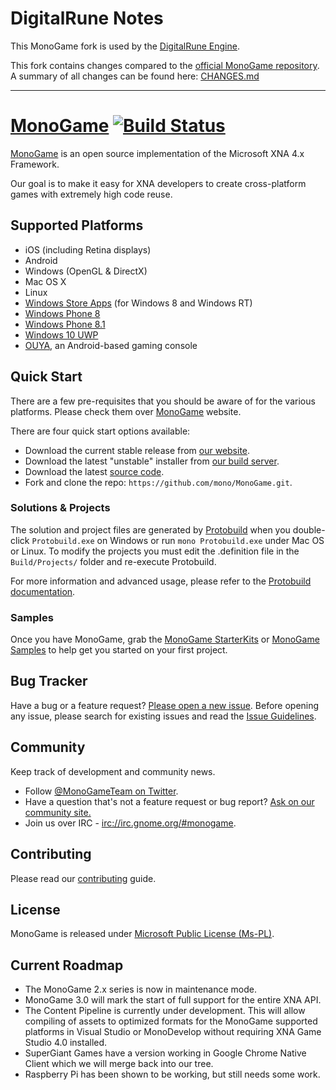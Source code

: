 # DigitalRune Notes

This MonoGame fork is used by the [DigitalRune Engine](https://github.com/DigitalRune/DigitalRune). 

This fork contains changes compared to the [official MonoGame repository](https://github.com/mono/MonoGame).
A summary of all changes can be found here: [CHANGES.md](CHANGES.md)


----------


# [MonoGame](http://monogame.net/) [![Build Status](http://teamcity.monogame.net/app/rest/builds/buildType:MonoGame_DevelopWin/statusIcon)](http://teamcity.monogame.net/project.html?projectId=MonoGame&guest=1)

[MonoGame](http://monogame.net) is an open source implementation of the Microsoft XNA 4.x Framework.

Our goal is to make it easy for XNA developers to create cross-platform games with extremely high code reuse.

## Supported Platforms

* iOS (including Retina displays)
* Android
* Windows (OpenGL & DirectX)
* Mac OS X
* Linux
* [Windows Store Apps](http://dev.windows.com) (for Windows 8 and Windows RT)
* [Windows Phone 8](http://dev.windowsphone.com)
* [Windows Phone 8.1](http://dev.windows.com)
* [Windows 10 UWP](http://dev.windows.com)
* [OUYA](http://ouya.tv), an Android-based gaming console

## Quick Start

There are a few pre-requisites that you should be aware of for the various platforms. Please check them over [MonoGame](http://monogame.net/downloads) website.

There are four quick start options available:
* Download the current stable release from [our website](http://monogame.net/downloads).
* Download the latest "unstable" installer from [our build server](http://teamcity.monogame.net/viewLog.html?buildTypeId=MonoGame_DevelopWin&buildId=lastSuccessful&tab=artifacts&buildBranch=%3Cdefault%3E&guest=1).
* Download the latest [source code](https://github.com/mono/MonoGame/archive/develop.zip).
* Fork and clone the repo: `https://github.com/mono/MonoGame.git`.

### Solutions & Projects

The solution and project files are generated by [Protobuild](https://github.com/hach-que/Protobuild) when you double-click `Protobuild.exe` on Windows or run `mono Protobuild.exe` under Mac OS or Linux.  To modify the projects you must edit the .definition file in the `Build/Projects/` folder and re-execute Protobuild.

For more information and advanced usage, please refer to the [Protobuild documentation](https://protobuild.readthedocs.org/).

### Samples

Once you have MonoGame, grab the [MonoGame StarterKits](https://github.com/kungfubanana/MonoGame-StarterKits) or [MonoGame Samples](https://github.com/Mono-Game/MonoGame.Samples) to help get you started on your first project.

## Bug Tracker

Have a bug or a feature request? [Please open a new issue](https://github.com/mono/MonoGame/issues). Before opening any issue, please search for existing issues and read the [Issue Guidelines](https://github.com/necolas/issue-guidelines).

## Community

Keep track of development and community news.

* Follow [@MonoGameTeam on Twitter](https://twitter.com/monogameteam).
* Have a question that's not a feature request or bug report? [Ask on our community site.](http://community.monogame.net)
* Join us over IRC - [irc://irc.gnome.org/#monogame](http://mibbit.com/?server=irc.gnome.org&channel=%23monogame).

## Contributing

Please read our [contributing](https://github.com/mono/MonoGame/blob/develop/CONTRIBUTING.md) guide.

## License

MonoGame is released under [Microsoft Public License (Ms-PL)](https://github.com/mono/MonoGame/blob/develop/LICENSE.txt).

## Current Roadmap

* The MonoGame 2.x series is now in maintenance mode.
* MonoGame 3.0 will mark the start of full support for the entire XNA API.
* The Content Pipeline is currently under development. This will allow compiling of assets to optimized formats for the MonoGame supported platforms in Visual Studio or MonoDevelop without requiring XNA Game Studio 4.0 installed.
* SuperGiant Games have a version working in Google Chrome Native Client which we will merge back into our tree.
* Raspberry Pi has been shown to be working, but still needs some work.
